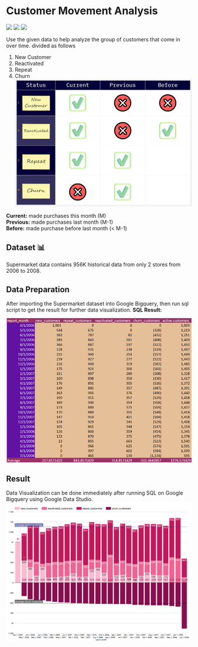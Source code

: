 # Customer Movement Analysis
[![](https://img.shields.io/badge/-SQL-blue)](#) [![](https://img.shields.io/badge/-BigQuery-blue)](#) [![](https://img.shields.io/badge/-Google--Data--Studio-blue)](#)  

Use the given data to help analyze the group of customers that come in over time. divided as follows    
1. New Customer    
2. Reactivated  
3. Repeat  
4. Churn  
![intro](./intro.png)
  
**Current:** made purchases this month (M)  
**Previous:** made purchases last month (M-1)  
**Before:** made purchase before last month (< M-1)  
  
## Dataset 📊  
Supermarket data  contains 956K historical data from only 2 stores from 2006 to 2008.

## Data Preparation
After importing the Supermarket dataset into Google Bigquery, then run sql script to get the result for further data visualization.
**SQL Result:**  
  
![CHURN_Table_Result](./CHURN_Table_Result.png)

## Result
Data Visualization can be done immediately after running SQL on Google Bigquery using Google Data Studio.
![Churn_datavitualize](./Churn_datavitualize.png)
